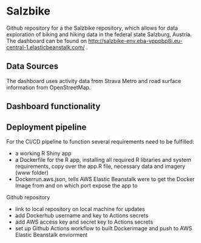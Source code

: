 # Salzbike

Github repository for a the Salzbike repository, which allows for data exploration of biking and hiking data in the federal state Salzburg, Austria. 
The dashboard can be found on http://salzbike-env.eba-vpppbp8i.eu-central-1.elasticbeanstalk.com/ .

## Data Sources 
The dashboard uses activity data from Strava Metro and road surface information from OpenStreetMap. 

## Dashboard functionality 

## Deployment pipeline 
For the CI/CD pipeline to function several requirements need to be fulfilled: 

- a working R Shiny app
- a Dockerfile for the R app, installing all required R libraries and system requirements, copy over the app.R file, necessary data and imagery (www folder) 
- Dockerrun.aws.json, tells AWS Elastic Beanstalk were to get the Docker Image from and on which port expose the app to
 
Github repository 
  - link to local repository on local machine for updates
  - add Dockerhub username and key to Actions secrets
  - add AWS access key and secret key to Actions secrets
  - set up Github Actions workflow to built Dockerimage and push to AWS Elastic Beanstalk enviorment 

 
